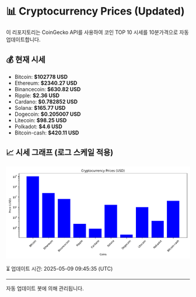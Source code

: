 
# 📊 Cryptocurrency Prices (Updated)

이 리포지토리는 CoinGecko API를 사용하여 코인 TOP 10 시세를 10분가격으로 자동 업데이트합니다.

## 💰 현재 시세
- Bitcoin: **$102778 USD**
- Ethereum: **$2340.27 USD**
- Binancecoin: **$630.82 USD**
- Ripple: **$2.36 USD**
- Cardano: **$0.782852 USD**
- Solana: **$165.77 USD**
- Dogecoin: **$0.205007 USD**
- Litecoin: **$98.25 USD**
- Polkadot: **$4.6 USD**
- Bitcoin-cash: **$420.11 USD**

## 📈 시세 그래프 (로그 스케일 적용)
![Crypto Prices](crypto_prices.png)

⏳ 업데이트 시간: 2025-05-09 09:45:35 (UTC)

---
자동 업데이트 봇에 의해 관리됩니다.
